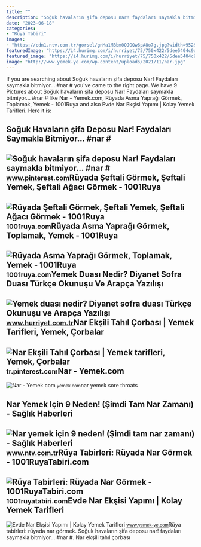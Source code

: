 ```yaml
---
title: ""
description: "Soğuk havaların şifa deposu nar! faydaları saymakla bitmiyor... #nar #"
date: "2023-06-18"
categories:
- "Ruya Tabiri"
images:
- "https://cdn1.ntv.com.tr/gorsel/gnMa1M8bm0OJGQw6pA8o7g.jpg?width=952&amp;height=540&amp;mode=both&amp;scale=both"
featuredImage: "https://i4.hurimg.com/i/hurriyet/75/750x422/5dee5404c9de3d2440372d8c.jpg"
featured_image: "https://i4.hurimg.com/i/hurriyet/75/750x422/5dee5404c9de3d2440372d8c.jpg"
image: "http://www.yemek-ye.com/wp-content/uploads/2021/11/nar.jpg"
---
```


If you are searching about Soğuk havaların şifa deposu Nar! Faydaları saymakla bitmiyor... #nar # you've came to the right page. We have 9 Pictures about Soğuk havaların şifa deposu Nar! Faydaları saymakla bitmiyor... #nar # like Nar - Yemek.com, Rüyada Asma Yaprağı Görmek, Toplamak, Yemek - 1001Ruya and also Evde Nar Ekşisi Yapımı | Kolay Yemek Tarifleri. Here it is:

Soğuk Havaların şifa Deposu Nar! Faydaları Saymakla Bitmiyor... #nar #
----------------------------------------------------------------------

 ![Soğuk havaların şifa deposu Nar! Faydaları saymakla bitmiyor... #nar #](https://i.pinimg.com/originals/38/f9/15/38f9157ff2d51557923ca909a8717a76.jpg) <small>www.pinterest.com</small>Rüyada Şeftali Görmek, Şeftali Yemek, Şeftali Ağacı Görmek - 1001Ruya
---------------------------------------------------------------------

 ![Rüyada Şeftali Görmek, Şeftali Yemek, Şeftali Ağacı Görmek - 1001Ruya](https://1001ruya.com/wp-content/uploads/Ruyada-Seftali-Gormek-Seftali-Yemek-Seftali-Agaci-Gormek-ne-demek-diyanet-1024x576.jpg) <small>1001ruya.com</small>Rüyada Asma Yaprağı Görmek, Toplamak, Yemek - 1001Ruya
------------------------------------------------------

 ![Rüyada Asma Yaprağı Görmek, Toplamak, Yemek - 1001Ruya](https://1001ruya.com/wp-content/uploads/Ruyada-Asma-Yapragi-Gormek-asma-yapragi-toplamak-yemek-diyanet-1024x576.jpg) <small>1001ruya.com</small>Yemek Duası Nedir? Diyanet Sofra Duası Türkçe Okunuşu Ve Arapça Yazılışı
------------------------------------------------------------------------

 ![Yemek duası nedir? Diyanet sofra duası Türkçe Okunuşu ve Arapça Yazılışı](https://i4.hurimg.com/i/hurriyet/75/750x422/5dee5404c9de3d2440372d8c.jpg) <small>www.hurriyet.com.tr</small>Nar Ekşili Tahıl Çorbası | Yemek Tarifleri, Yemek, Çorbalar
-----------------------------------------------------------

 ![Nar Ekşili Tahıl Çorbası | Yemek tarifleri, Yemek, Çorbalar](https://i.pinimg.com/originals/61/ee/9b/61ee9be69f8782e9cf9e8ab782a003a8.jpg) <small>tr.pinterest.com</small>Nar - Yemek.com
---------------

 ![Nar - Yemek.com](https://cdn.yemek.com/mncrop/940/625/uploads/2015/04/nar.jpg) <small>yemek.com</small>nar yemek sore throats

Nar Yemek Için 9 Neden! (Şimdi Tam Nar Zamanı) - Sağlık Haberleri
-----------------------------------------------------------------

 ![Nar yemek için 9 neden! (Şimdi tam nar zamanı) - Sağlık Haberleri](https://cdn1.ntv.com.tr/gorsel/gnMa1M8bm0OJGQw6pA8o7g.jpg?width=952&height=540&mode=both&scale=both) <small>www.ntv.com.tr</small>Rüya Tabirleri: Rüyada Nar Görmek - 1001RuyaTabiri.com
------------------------------------------------------

 ![Rüya Tabirleri: Rüyada Nar Görmek - 1001RuyaTabiri.com](https://1001ruyatabiri.com/wp-content/uploads/2017/11/Ruyada-Nar-Gormek-Nar-Agaci-Gormek-Meyve-Gormek-900x506.jpg) <small>1001ruyatabiri.com</small>Evde Nar Ekşisi Yapımı | Kolay Yemek Tarifleri
----------------------------------------------

 ![Evde Nar Ekşisi Yapımı | Kolay Yemek Tarifleri](http://www.yemek-ye.com/wp-content/uploads/2021/11/nar.jpg) <small>www.yemek-ye.com</small>Rüya tabirleri: rüyada nar görmek. Soğuk havaların şifa deposu nar! faydaları saymakla bitmiyor... #nar #. Nar ekşili tahıl çorbası
